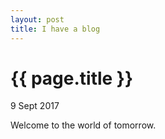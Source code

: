```yaml
---
layout: post
title: I have a blog
---
```


{{ page.title }}
================

<p class="meta">9 Sept 2017</p>

Welcome to the world of tomorrow.
